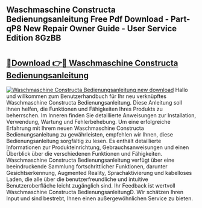 ## Waschmaschine Constructa Bedienungsanleitung Free Pdf Download - Part-qP8 New Repair Owner Guide - User Service Edition 8GzBB

# <h2><a href="http://df1qqli.blite.top/?on=Waschmaschine+Constructa+Bedienungsanleitung">🔗Download 👉🔴 Waschmaschine Constructa Bedienungsanleitung</a></h2>

[![Waschmaschine Constructa Bedienungsanleitung new download](https://i.imgur.com/lujVjoI.png)](http://df1qqli.blite.top/?on=Waschmaschine+Constructa+Bedienungsanleitung)
Hallo und willkommen zum Benutzerhandbuch für Ihr neu verknüpftes Waschmaschine Constructa Bedienungsanleitung. Diese Anleitung soll Ihnen helfen, die Funktionen und Fähigkeiten Ihres Produkts zu beherrschen. Im Inneren finden Sie detaillierte Anweisungen zur Installation, Verwendung, Wartung und Fehlerbehebung. Um eine erfolgreiche Erfahrung mit Ihrem neuen Waschmaschine Constructa Bedienungsanleitung zu gewährleisten, empfehlen wir Ihnen, diese Bedienungsanleitung sorgfältig zu lesen. Es enthält detaillierte Informationen zur Produkteinrichtung, Gebrauchsanweisungen und einen Überblick über die verschiedenen Funktionen und Fähigkeiten. Waschmaschine Constructa Bedienungsanleitung verfügt über eine beeindruckende Sammlung fortschrittlicher Funktionen, darunter Gesichtserkennung, Augmented Reality, Sprachaktivierung und kabelloses Laden, die alle über die benutzerfreundliche und intuitive Benutzeroberfläche leicht zugänglich sind. Ihr Feedback ist wertvoll Waschmaschine Constructa BedienungsanleitungD. Wir schätzen Ihren Input und sind bestrebt, Ihnen einen außergewöhnlichen Service zu bieten.
